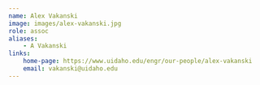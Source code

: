 ```yaml
---
name: Alex Vakanski
image: images/alex-vakanski.jpg
role: assoc
aliases:
    - A Vakanski
links:
    home-page: https://www.uidaho.edu/engr/our-people/alex-vakanski
    email: vakanski@uidaho.edu
---
```

